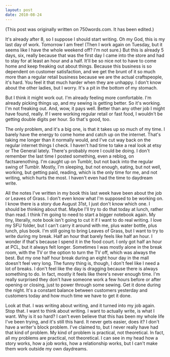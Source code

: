 ```yaml
---
layout: post
date: 2010-08-24
--- 
```


(This post was originally written on 750words.com. It has been edited.)

It's already after 8, so I suppose I should start writing. Oh my God, this is my last day of work. Tomorrow I am free! (Then I work again on Tuesday, but it seems like I have the whole weekend off? I'm not sure.) But this is already 5 days, six, really because that was the first day I came into the store and had to stay for at least an hour and a half. It'll be so nice not to have to come home and keep freaking out about things. Because this business is so dependent on customer satisfaction, and we get the brunt of it so much more than a regular retail business because we are the actual craftspeople, it's hard. You feel it that much harder when they are unhappy. I don't know about the other ladies, but I worry. It's a pit in the bottom of my stomach.

But I think it might work out. I'm already feeling more comfortable. I'm already picking things up, and my sewing is getting better. So it's working. I'm not freaking out. And, wow, it pays well. Better than any other job I might have found, really. If I were working regular retail or fast food, I wouldn't be getting double digits per hour. So that's good, too.

The only problem, and it's a big one, is that it takes up so much of my time. I barely have the energy to come home and catch up on the internet. That's taking me longer than it normally would, and I've cut way back on the regular internet things I check. I haven't had time to take a real look at etsy or The General lately. There's probably more I could be doing. I don't remember the last time I posted something, even a reblog, on factsarenothing. I'm caught up on Tumblr, but not back into the regular swing of Tumblr. Mostly, I'm sleeping, but not enough, eating, but not well, working, but getting paid, reading, which is the only time for me, and not writing, which hurts the most. I haven't even had the time to daydream write. 

All the notes I've written in my book this last week have been about the job or Leaves of Grass. I don't even know what I'm supposed to be working on. I know there is a story due August 31st, I just don't know which one. I should be thinking about that. Maybe I'll try to do that today at lunch, rather than read. I think I'm going to need to start a bigger notebook again. My tiny, literally, note book isn't going to cut it if I want to do real writing. I love my SFU folder, but I can't carry it around with me, plus water bottle, plus lunch, plus book. I'm still going to bring Leaves of Grass, but I want to try to write during my break. Half an hour that barely feels like half an hour. I wonder if that's because I spend it in the food court. I only got half an hour at PCL, but it always felt longer. Sometimes I was mostly alone in the break room, with the TV or the option to turn the TV off, which was always the best. But my one half hour break during an eight hour day in the mall doesn't feel very long. The funny thing is, though, I don't feel like I need a lot of breaks. I don't feel like the day is dragging because there is always something to do. In fact, mostly it feels like there's never enough time. I'm really surprised they don't have someone work a few hours before or after opening or closing, just to power through some sewing. Get it done during the night. It's a constant balance between customers yesterday and customers today and how much time we have to get it done.

Look at that. I was writing about writing, and it turned into my job again. Stop that. I want to think about writing. I want to actually write, is what I want. Why is it so hard? I can't even believe that this has been my whole life I've been trying, and it's still this hard. It never gets easier, does it? I don't have a writer's block problem. I've claimed to, but I never really have had that kind of problem. My kind of problem is practical, not theoretical. In fact, all my problems are practical, not theoretical. I can see in my head how a story works, how a job works, how a relationship works, but I can't make them work outside my own daydreams.
